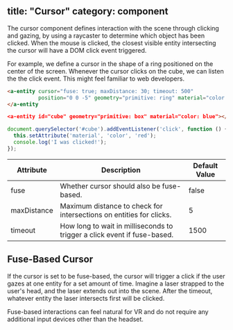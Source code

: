 title: "Cursor"
category: component
---

The cursor component defines interaction with the scene through clicking and
gazing, by using a raycaster to determine which object has been clicked. When the mouse
is clicked, the closest visible entity intersecting the cursor will have a DOM click event
triggered.

For example, we define a cursor in the shape of a ring positioned on the center
of the screen. Whenever the cursor clicks on the cube, we can listen the the
click event. This might feel familiar to web developers.

```html
<a-entity cursor="fuse: true; maxDistance: 30; timeout: 500"
          position="0 0 -5" geometry="primitive: ring" material="color: white; shader: flat">
</a-entity

<a-entity id="cube" geometry="primitive: box" material="color: blue"></a-entity>
```

```js
document.querySelector('#cube').addEventListener('click', function () {
  this.setAttribute('material', 'color', 'red');
  console.log('I was clicked!');
});
```

| Attribute   | Description                                                              | Default Value  |
|-------------|--------------------------------------------------------------------------|----------------|
| fuse        | Whether cursor should also be fuse-based.                                | false          |
| maxDistance | Maximum distance to check for intersections on entities for clicks.      | 5              |
| timeout     | How long to wait in milliseconds to trigger a click event if fuse-based. | 1500           |

## Fuse-Based Cursor

If the cursor is set to be fuse-based, the cursor will trigger a click if the
user gazes at one entity for a set amount of time. Imagine a laser strapped to
the user's head, and the laser extends out into the scene. After the timeout,
whatever entity the laser intersects first will be clicked.

Fuse-based interactions can feel natural for VR and do not require any
additional input devices other than the headset.
